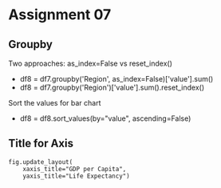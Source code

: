 # Assignment 07

## Groupby

Two approaches: as_index=False vs reset_index()

- df8 = df7.groupby('Region', as_index=False)['value'].sum()
- df8 = df7.groupby('Region')['value'].sum().reset_index()
 
Sort the values for bar chart

- df8 = df8.sort_values(by="value", ascending=False)

## Title for Axis

```
fig.update_layout(
    xaxis_title="GDP per Capita",
    yaxis_title="Life Expectancy")
```
